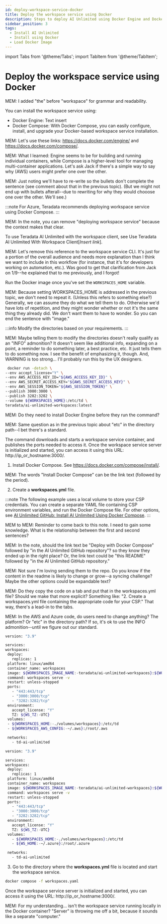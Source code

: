 ```yaml
---
id: deploy-workspace-service-docker
title: Deploy the workspace service using Docker
description: Steps to deploy AI Unlimited using Docker Engine and Docker Compose.
sidebar_position: 3
tags:
  - Install AI Unlimited
  - Install using Docker
  - Load Docker Image
---
```

import Tabs from '@theme/Tabs';
import TabItem from '@theme/TabItem';

# Deploy the workspace service using Docker

MEM: I added "the" before "workspace" for grammar and readability.

You can install the workspace service using:

- Docker Engine: Text insert
- Docker Compose: With Docker Compose, you can easily configure, install, and upgrade your Docker-based workspace service installation. 

MEM: Let's use these links: https://docs.docker.com/engine/ and https://docs.docker.com/compose/. 

MEM: What I learned: Engine seems to be for building and running individual containers, while Compose is a higher-level tool for managing multi-container applications. Let's ask Jack if there's a simple way to say why (AWS) users might prefer one over the other.

MEM: Just noting we'll have to re-write so the bullets don't complete the sentence (see comment about that in the previous topic). (But we might not end up with bullets afterall--due to rewriting for why they would chooose one over the other. We'll see.)

:::note 
For Azure, Teradata recommends deploying workspace service using Docker Compose.
:::

MEM: In the note, you can remove "deploying workspace service" because the context makes that clear.

To use Teradata AI Unlimited with the workspace client, see Use Teradata AI Unlimited With Workspace Client[*Insert link*].

MEM: Let's remove this reference to the workspace service CLI. It's just for a portion of the overall audience and needs more explanation than I think we want to include in this workflow (for instance, that it's for developers working on automation, etc.). Was good to get that clarification from Jack on 1/9--he explained that to me previously, and I forgot!

Run the Docker image once you've set the `WORKSPACES_HOME` variable.

MEM: Because setting WORKSPACES_HOME is addressed in the previous topic, we don't need to repeat it. (Unless this refers to something else?) Generally, we can assume they do what we tell them to do. Otherwise we'd have lots of repetition, and they might wonder whether or not it's the same thing they already did. We don't want them to have to wonder. So you can end the sentence with "image."


<Tabs>
  <TabItem value="Engine" label="Docker Engine" default>

:::info
 Modify the directories based on your requirements.
 :::
 
 MEM: Maybe telling them to modify the directories doesn't really qualify as an "INFO" admonition? It doesn't seem like additional info, expanding on a point, a reminder to do something later, a best practice, etc. It just tells them to do something now. I see the benefit of emphasizing it, though. And, WARNING is too strong... I'll probably run this by the UX designers.

   ```bash title="Docker Engine Run"
    docker run -detach \
  --env accept_license="Y" \
  --env AWS_ACCESS_KEY_ID="${AWS_ACCESS_KEY_ID}" \
  --env AWS_SECRET_ACCESS_KEY="${AWS_SECRET_ACCESS_KEY}" \
  --env AWS_SESSION_TOKEN="${AWS_SESSION_TOKEN}" \
  --publish 3000:3000 \
  --publish 3282:3282 \
  --volume ${WORKSPACES_HOME}:/etc/td \
  teradata/ai-unlimited-workspaces:latest
   ```
  MEM: Do they need to install Docker Engine before they run the command?
  
  MEM: Same question as in the previous topic about "etc" in the directory path--I bet there's a standard.
  
  The command downloads and starts a workspace service container, and publishes the ports needed to access it. Once the workspace service server is initialized and started, you can access it using this URL: http://ip_or_hostname:3000/.
  

  </TabItem>
  <TabItem value="Compose" label="Docker Compose">
   
1. Install Docker Compose. See https://docs.docker.com/compose/install/.

MEM: The words "Install Docker Compose" can be the link text (followed by the period).

2.	Create a **workspaces.yml** file.

:::note 
The following example uses a local volume to store your CSP credentials. You can create a separate YAML file containing CSP environment variables, and run the Docker Compose file. For other options, see [AI Unlimited GitHub: Install AI Unlimited Using Docker Compose](https://github.com/Teradata/ai-unlimited/blob/develop/deployments/docker/README.md).
:::

MEM to MEM: Reminder to come back to this note. I need to gain some knowledge. What is the relationship between the first and second sentences?

MEM: In the note, should the link text be "Deploy with Docker Compose" followed by "in the AI Unlimited GitHub repository"? so they know they ended up in the right place? Or, the link text could be "this README" followed by "in the AI Unlimited GitHub repository." 

MEM: Not sure I'm loving sending them to the repo. Do you know if the content in the readme is likely to change or grow--a syncing challenge? Maybe the other options could be expandable text?

MEM: Do they copy the code on a tab and put that in the workspaces.yml file? Should we make that more explicit? Something like: "2. Create a workspaces.yml file containing the appropriate code for your CSP." That way, there's a lead-in to the tabs.

MEM: In the AWS and Azure code, do users need to change anything? The platform? Or "etc" in the directory path? If so, it's ok to use the INFO admonition--until we figure out our standard.


   <Tabs>
   <TabItem value="aws1" label="AWS">
   
   ```bash title="AWS Docker Compose"
version: "3.9"

services:
  workspaces:
    deploy:
      replicas: 1
    platform: linux/amd64
    container_name: workspaces
    image: ${WORKSPACES_IMAGE_NAME:-teradata/ai-unlimited-workspaces}:${WORKSPACES_IMAGE_TAG:-latest}
    command: workspaces serve -v
    restart: unless-stopped
    ports:
      - "443:443/tcp"
      - "3000:3000/tcp"
      - "3282:3282/tcp"
    environment:
      accept_license: "Y"
      TZ: ${WS_TZ:-UTC}
    volumes:
    - ${WORKSPACES_HOME:-./volumes/workspaces}:/etc/td
    - ${WORKSPACES_AWS_CONFIG:-~/.aws}:/root/.aws

    networks:
      - td-ai-unlimited
   
   ```
   </TabItem>
   <TabItem value="azure" label="Azure">

   ```bash title="Azure Docker Compose"
version: "3.9"

services:
  workspaces:
    deploy:
      replicas: 1
    platform: linux/amd64
    container_name: workspaces
    image: ${WORKSPACES_IMAGE_NAME:-teradata/ai-unlimited-workspaces}:${WORKSPACES_IMAGE_TAG:-latest}
    command: workspaces serve -v
    restart: unless-stopped
    ports:
      - "443:443/tcp"
      - "3000:3000/tcp"
      - "3282:3282/tcp"
    environment:
      accept_license: "Y"
      TZ: ${WS_TZ:-UTC}
    volumes:
      - ${WORKSPACES_HOME:-./volumes/workspaces}:/etc/td
      - ${WS_HOME:-~/.azure}:/root/.azure

    networks:
      - td-ai-unlimited
   
   ```
   </TabItem>
   </Tabs>
   
   3.	Go to the directory where the **workspaces.yml** file is located and start the workspace service.

```bash title="Docker Compose Run"
docker compose -f workspaces.yaml
```
Once the workspace service server is initialized and started, you can access it using the URL: http://ip_or_hostname:3000/.

MEM: For my understanding... isn't the workspace service running locally in the Docker container? "Server" is throwing me off a bit, because it sounds like a separate "computer."
  </TabItem>
  </Tabs>




